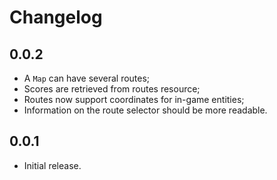 # Changelog

## 0.0.2

* A `Map` can have several routes;
* Scores are retrieved from routes resource;
* Routes now support coordinates for in-game entities;
* Information on the route selector should be more readable.

## 0.0.1

* Initial release.